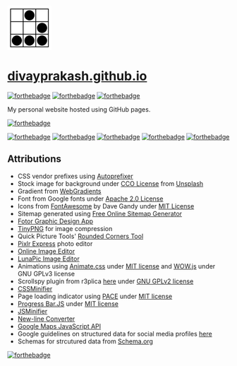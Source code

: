 <img src="https://github.com/divayprakash/divayprakash.github.io/blob/master/images/favicon.png" width="100"> 

# [divayprakash.github.io](https://divayprakash.github.io/)

[![forthebadge](http://forthebadge.com/images/badges/built-with-love.svg)](http://forthebadge.com) [![forthebadge](http://forthebadge.com/images/badges/contains-technical-debt.svg)](http://forthebadge.com) [![forthebadge](http://forthebadge.com/images/badges/no-ragrets.svg)](http://forthebadge.com) 

My personal website hosted using GitHub pages.

[![forthebadge](http://forthebadge.com/images/badges/check-it-out.svg)](https://divayprakash.github.io/)

[![forthebadge](http://forthebadge.com/images/badges/uses-html.svg)](http://forthebadge.com)
[![forthebadge](http://forthebadge.com/images/badges/uses-css.svg)](http://forthebadge.com)
[![forthebadge](http://forthebadge.com/images/badges/uses-js.svg)](http://forthebadge.com)
[![forthebadge](http://forthebadge.com/images/badges/uses-git.svg)](http://forthebadge.com)
[![forthebadge](http://forthebadge.com/images/badges/uses-badges.svg)](http://forthebadge.com)

## Attributions
* CSS vendor prefixes using [Autoprefixer](https://autoprefixer.github.io/)
* Stock image for background under [CCO License](https://creativecommons.org/publicdomain/zero/1.0/) from [Unsplash](https://unsplash.com/@dcp?photo=i1x2BO7CSBI)
* Gradient from [WebGradients](https://webgradients.com/)
* Font from Google fonts under [Apache 2.0 License](http://www.apache.org/licenses/LICENSE-2.0.html)
* Icons from [FontAwesome](htts://fontawesome.io) by Dave Gandy under [MIT License](http://opensource.org/licenses/mit-license.html)
* Sitemap generated using [Free Online Sitemap Generator](https://www.xml-sitemaps.com)
* [Fotor Graphic Design App](https://www.fotor.com/app.html#!module/design/tool/Design)
* [TinyPNG](https://tinypng.com/) for image compression
* Quick Picture Tools' [Rounded Corners Tool](http://www.quickpicturetools.com/en/rounded_corners/)
* [Pixlr Express](https://pixlr.com/express/) photo editor
* [Online Image Editor](http://www.online-image-editor.com/)
* [LunaPic Image Editor](http://www194.lunapic.com/editor/)
* Animations using [Animate.css](https://daneden.github.io/animate.css/) under [MIT license](https://github.com/daneden/animate.css/blob/master/LICENSE/) and [WOW.js](http://mynameismatthieu.com/WOW/) under GNU GPLv3 license
* Scrollspy plugin from r3plica [here](https://github.com/r3plica/Scrollspy/) under [GNU GPLv2 license](https://github.com/r3plica/Scrollspy/blob/master/LICENSE)
* [CSSMinifier](https://cssminifier.com/)
* Page loading indicator using [PACE](https://github.com/HubSpot/PACE/) under [MIT license](https://github.com/HubSpot/pace/blob/master/LICENSE)
* [Progress Bar.JS](https://kimmobrunfeldt.github.io/progressbar.js/) under [MIT license](https://github.com/kimmobrunfeldt/progressbar.js/blob/master/LICENSE)
* [JSMinifier](https://javascript-minifier.com/)
* [New-line Converter](http://newline.nadav.org/)
* [Google Maps JavaScript API](https://developers.google.com/maps/documentation/javascript/)
* Google guidelines on structured data for social media profiles [here](https://developers.google.com/search/docs/data-types/social-profile-links)
* Schemas for strcutured data from [Schema.org](http://schema.org/)

[![forthebadge](http://forthebadge.com/images/badges/winter-is-coming.svg)](http://forthebadge.com)
